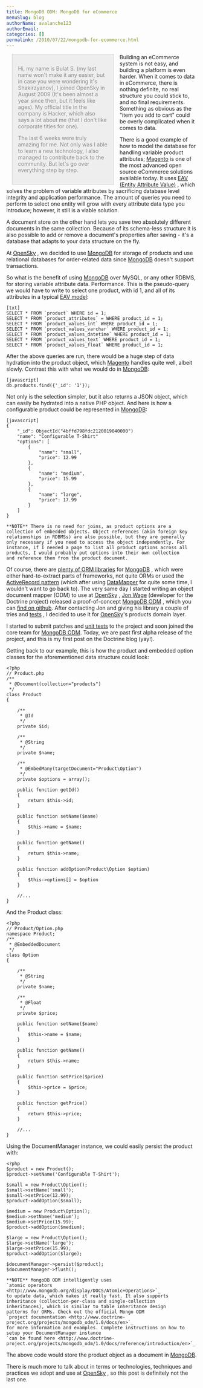 ```yaml
---
title: MongoDB ODM: MongoDB for eCommerce
menuSlug: blog
authorName: avalanche123 
authorEmail: 
categories: []
permalink: /2010/07/22/mongodb-for-ecommerce.html
---
```

<div style="float: left; width: 300px;">
    <div style="padding: 15px; border: 1px solid #ccc; margin: 0 15px; background: #eee; color: #888">
    <p style="margin: 0;">

Hi, my name is Bulat S. (my last name won't make it any easier, but in
case you were wondering it's Shakirzyanov), I joined OpenSky in August
2009 (It's been almost a year since then, but it feels like ages). My
official title in the company is Hacker, which also says a lot about me
(that I don't like corporate titles for one).

</p>
    <p style="margin: 10px 0 0;">

The last 6 weeks were truly amazing for me. Not only was I able to learn
a new technology, I also managed to contribute back to the community.
But let's go over everything step by step.

</p>
    </div>
</div>

Building an eCommerce system is not easy, and building a platform is
even harder. When it comes to data in eCommerce, there is nothing
definite, no real structure you could stick to, and no final
requirements. Something as obvious as the "item you add to cart" could
be overly complicated when it comes to data.

There is a good example of how to model the database for handling
variable product attributes; [Magento](http://www.magentocommerce.com)
is one of the most advanced open source eCommerce solutions available
today. It uses [EAV (Entity Attribute
Value)](http://en.wikipedia.org/wiki/Entity-attribute-value_model) ,
which solves the problem of variable attributes by sacrificing database
level integrity and application performance. The amount of queries you
need to perform to select one entity will grow with every attribute data
type you introduce; however, it still is a viable solution.

A document store on the other hand lets you save two absolutely
different documents in the same collection. Because of its schema-less
structure it is also possible to add or remove a document's properties
after saving - it's a database that adapts to your data structure on the
fly.

At [OpenSky](http://www.theopenskyproject.com/) , we decided to use
[MongoDB](http://www.mongodb.org/) for storage of products and use
relational databases for order-related data since
[MongoDB](http://www.mongodb.org/) doesn't support transactions.

So what is the benefit of using [MongoDB](http://www.mongodb.org/) over
MySQL, or any other RDBMS, for storing variable attribute data.
Performance. This is the pseudo-query we would have to write to select
one product, with id 1, and all of its attributes in a typical [EAV
model](http://en.wikipedia.org/wiki/Entity-attribute-value_model):

<div class="right">

</div>

    [txt]
    SELECT * FROM `product` WHERE id = 1;
    SELECT * FROM `product_attributes` = WHERE product_id = 1;
    SELECT * FROM `product_values_int` WHERE product_id = 1;
    SELECT * FROM `product_values_varchar` WHERE product_id = 1;
    SELECT * FROM `product_values_datetime` WHERE product_id = 1;
    SELECT * FROM `product_values_text` WHERE product_id = 1;
    SELECT * FROM `product_values_float` WHERE product_id = 1;

After the above queries are run, there would be a huge step of data
hydration into the product object, which
[Magento](http://www.magentocommerce.com) handles quite well, albeit
slowly. Contrast this with what we would do in
[MongoDB](http://www.mongodb.org/):

    [javascript]
    db.products.find({'_id': '1'});

Not only is the selection simpler, but it also returns a JSON object,
which can easily be hydrated into a native PHP object. And here is how a
configurable product could be represented in
[MongoDB](http://www.mongodb.org/):

    [javascript]
    {
        "_id": ObjectId("4bffd798fdc2120019040000")
        "name": "Configurable T-Shirt"
        "options": [
            {
                "name": "small",
                "price": 12.99
            },
            {
                "name": "medium",
                "price": 15.99
            },
            {
                "name": "large",
                "price": 17.99
            }
        ]
    }

    **NOTE** There is no need for joins, as product options are a
    collection of embedded objects. Object references (akin foreign key
    relationships in RDBMSs) are also possible, but they are generally
    only necessary if you need to access the object independently. For
    instance, if I needed a page to list all product options across all
    products, I would probably put options into their own collection
    and reference them from the product document.

Of course, there are [plenty of ORM
libraries](http://www.mongodb.org/display/DOCS/PHP+Language+Center#PHPLanguageCenter-LibraryandFrameworkTools)
for [MongoDB](http://www.mongodb.org/) , which were either
hard-to-extract parts of frameworks, not quite ORMs or used the
[ActiveRecord
pattern](http://martinfowler.com/eaaCatalog/activeRecord.html) (which
after using
[DataMapper](http://martinfowler.com/eaaCatalog/dataMapper.html) for
quite some time, I wouldn't want to go back to). The very same day I
started writing an object document mapper (ODM) to use at
[OpenSky](http://www.theopenskyproject.com/) , [Jon
Wage](http://www.twitter.com/jwage) (developer for the Doctrine project)
released a proof-of-concept [MongoDB
ODM](http://www.doctrine-project.org/projects/mongodb_odm) , which you
can [find on github](http://github.com/doctrine/mongodb-odm). After
contacting Jon and giving his library a couple of tries and
[tests](http://www.phpunit.de/) , I decided to use it for
[OpenSky](http://www.theopenskyproject.com/)'s products domain layer.

I started to submit patches and [unit tests](http://www.phpunit.de/) to
the project and soon joined the core team for [MongoDB
ODM](http://www.doctrine-project.org/projects/mongodb_odm). Today, we
are past first alpha release of the project, and this is my first post
on the Doctrine blog (yay!).

Getting back to our example, this is how the product and embedded option
classes for the aforementioned data structure could look:

~~~~ {.sourceCode .php}
<?php
// Product.php
/**
 * @Document(collection="products")
 */
class Product
{

    /**
     * @Id
     */
    private $id;

    /**
     * @String
     */
    private $name;

    /**
     * @EmbedMany(targetDocument="Product\Option")
     */
    private $options = array();

    public function getId()
    {
        return $this->id;
    }

    public function setName($name)
    {
        $this->name = $name;
    }

    public function getName()
    {
        return $this->name;
    }

    public function addOption(Product\Option $option)
    {
        $this->options[] = $option
    }

    //...
}
~~~~

And the Product class:

~~~~ {.sourceCode .php}
<?php
// Product/Option.php
namespace Product;
/**
 * @EmbeddedDocument
 */
class Option
{

    /**
     * @String
     */
    private $name;

    /**
     * @Float
     */
    private $price;

    public function setName($name)
    {
        $this->name = $name;
    }

    public function getName()
    {
        return $this->name;
    }

    public function setPrice($price)
    {
        $this->price = $price;
    }

    public function getPrice()
    {
        return $this->price;
    }

    //...
}
~~~~

Using the DocumentManager instance, we could easily persist the product
with:

~~~~ {.sourceCode .php}
<?php
$product = new Product();
$product->setName('Configurable T-Shirt');

$small = new Product\Option();
$small->setName('small');
$small->setPrice(12.99);
$product->addOption($small);

$medium = new Product\Option();
$medium->setName('medium');
$medium->setPrice(15.99);
$product->addOption($medium);

$large = new Product\Option();
$large->setName('large');
$large->setPrice(15.99);
$product->addOption($large);

$documentManager->persist($product);
$documentManager->flush();

**NOTE** MongoDB ODM intelligently uses
`atomic operators <http://www.mongodb.org/display/DOCS/Atomic+Operations>`_
to update data, which makes it really fast. It also supports
inheritance (collection-per-class and single-collection
inheritances), which is similar to table inheritance design
patterns for ORMs. Check out the official Mongo ODM
`project documentation <http://www.doctrine-project.org/projects/mongodb_odm/1.0/docs/en>`_
for more information and examples. Complete instructions on how to
setup your DocumentManager instance
`can be found here <http://www.doctrine-project.org/projects/mongodb_odm/1.0/docs/reference/introduction/en>`_.
~~~~

The above code would store the product object as a document in
[MongoDB](http://www.mongodb.org/).

There is much more to talk about in terms or technologies, techniques
and practices we adopt and use at
[OpenSky](http://www.theopenskyproject.com/) , so this post is
definitely not the last one.
